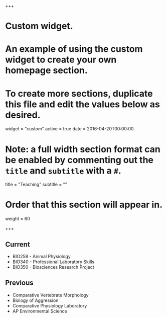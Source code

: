 +++
# Custom widget.
# An example of using the custom widget to create your own homepage section.
# To create more sections, duplicate this file and edit the values below as desired.
widget = "custom"
active = true
date = 2016-04-20T00:00:00

# Note: a full width section format can be enabled by commenting out the `title` and `subtitle` with a `#`.
title = "Teaching"
subtitle = ""

# Order that this section will appear in.
weight = 60

+++

## Current

- BIO258 - Animal Physiology
- BIO340 - Professional Laboratory Skills
- BIO350 - Biosciences Research Project

## Previous

- Comparative Vertebrate Morphology
- Biology of Aggression
- Comparative Physiology Laboratory
- AP Environmental Science
